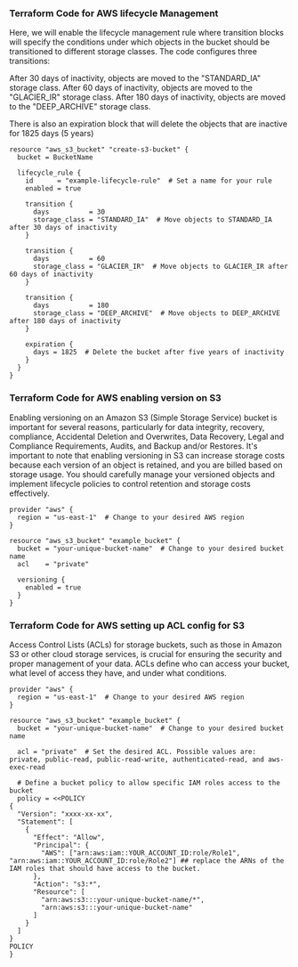 
### Terraform Code for AWS lifecycle Management
Here, we will enable the lifecycle management rule where transition blocks will specify the conditions under which objects in the bucket should be transitioned to different storage classes. The code configures three transitions:

After 30 days of inactivity, objects are moved to the "STANDARD_IA" storage class.
After 60 days of inactivity, objects are moved to the "GLACIER_IR" storage class.
After 180 days of inactivity, objects are moved to the "DEEP_ARCHIVE" storage class.

There is also an expiration block that will delete the objects that are inactive for 1825 days (5 years)

```hcl
resource "aws_s3_bucket" "create-s3-bucket" {
  bucket = BucketName

  lifecycle_rule {
    id      = "example-lifecycle-rule"  # Set a name for your rule
    enabled = true

    transition {
      days          = 30
      storage_class = "STANDARD_IA"  # Move objects to STANDARD_IA after 30 days of inactivity
    }

    transition {
      days          = 60
      storage_class = "GLACIER_IR"  # Move objects to GLACIER_IR after 60 days of inactivity
    }

    transition {
      days          = 180
      storage_class = "DEEP_ARCHIVE"  # Move objects to DEEP_ARCHIVE after 180 days of inactivity
    }

    expiration {
      days = 1825  # Delete the bucket after five years of inactivity
    }
  }
}
```

### Terraform Code for AWS enabling version on S3 
Enabling versioning on an Amazon S3 (Simple Storage Service) bucket is important for several reasons, particularly for data integrity, recovery, compliance,
Accidental Deletion and Overwrites, Data Recovery, Legal and Compliance Requirements, Audits, and Backup and/or Restores.
It's important to note that enabling versioning in S3 can increase storage costs because each version of an object is retained, and you are billed based on storage usage. You should carefully manage your versioned objects and implement lifecycle policies to control retention and storage costs effectively.

```hcl
provider "aws" {
  region = "us-east-1"  # Change to your desired AWS region
}

resource "aws_s3_bucket" "example_bucket" { 
  bucket = "your-unique-bucket-name"  # Change to your desired bucket name
  acl    = "private"

  versioning {
    enabled = true
  }
}
```
### Terraform Code for AWS setting up ACL config for S3 
Access Control Lists (ACLs) for storage buckets, such as those in Amazon S3 or other cloud storage services, is crucial for ensuring the security and proper management of your data. ACLs define who can access your bucket, what level of access they have, and under what conditions.

```hcl
provider "aws" {
  region = "us-east-1"  # Change to your desired AWS region
}

resource "aws_s3_bucket" "example_bucket" {
  bucket = "your-unique-bucket-name"  # Change to your desired bucket name

  acl = "private"  # Set the desired ACL. Possible values are: private, public-read, public-read-write, authenticated-read, and aws-exec-read

  # Define a bucket policy to allow specific IAM roles access to the bucket
  policy = <<POLICY
{
  "Version": "xxxx-xx-xx",
  "Statement": [
    {
      "Effect": "Allow",
      "Principal": {
        "AWS": ["arn:aws:iam::YOUR_ACCOUNT_ID:role/Role1", "arn:aws:iam::YOUR_ACCOUNT_ID:role/Role2"] ## replace the ARNs of the IAM roles that should have access to the bucket.
      },
      "Action": "s3:*",
      "Resource": [
        "arn:aws:s3:::your-unique-bucket-name/*",
        "arn:aws:s3:::your-unique-bucket-name"
      ]
    }
  ]
}
POLICY
}
```
